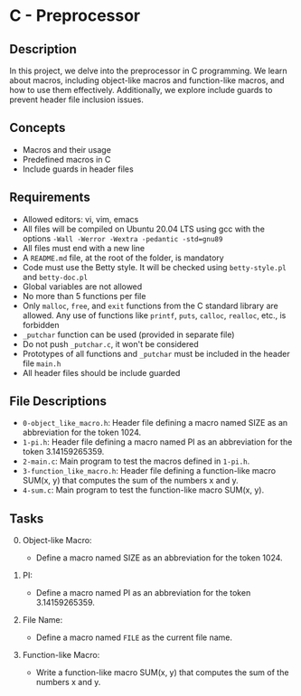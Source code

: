 # C - Preprocessor

## Description
In this project, we delve into the preprocessor in C programming. We learn about macros, including object-like macros and function-like macros, and how to use them effectively. Additionally, we explore include guards to prevent header file inclusion issues.

## Concepts
- Macros and their usage
- Predefined macros in C
- Include guards in header files

## Requirements
- Allowed editors: vi, vim, emacs
- All files will be compiled on Ubuntu 20.04 LTS using gcc with the options `-Wall -Werror -Wextra -pedantic -std=gnu89`
- All files must end with a new line
- A `README.md` file, at the root of the folder, is mandatory
- Code must use the Betty style. It will be checked using `betty-style.pl` and `betty-doc.pl`
- Global variables are not allowed
- No more than 5 functions per file
- Only `malloc`, `free`, and `exit` functions from the C standard library are allowed. Any use of functions like `printf`, `puts`, `calloc`, `realloc`, etc., is forbidden
- `_putchar` function can be used (provided in separate file)
- Do not push `_putchar.c`, it won't be considered
- Prototypes of all functions and `_putchar` must be included in the header file `main.h`
- All header files should be include guarded

## File Descriptions
- `0-object_like_macro.h`: Header file defining a macro named SIZE as an abbreviation for the token 1024.
- `1-pi.h`: Header file defining a macro named PI as an abbreviation for the token 3.14159265359.
- `2-main.c`: Main program to test the macros defined in `1-pi.h`.
- `3-function_like_macro.h`: Header file defining a function-like macro SUM(x, y) that computes the sum of the numbers x and y.
- `4-sum.c`: Main program to test the function-like macro SUM(x, y).

## Tasks
0. Object-like Macro:
   - Define a macro named SIZE as an abbreviation for the token 1024.

1. PI:
   - Define a macro named PI as an abbreviation for the token 3.14159265359.

2. File Name:
   - Define a macro named `FILE` as the current file name.

3. Function-like Macro:
   - Write a function-like macro SUM(x, y) that computes the sum of the numbers x and y.
